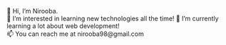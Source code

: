  <div>👋 Hi, I’m Nirooba.</div>
<div> 👀 I’m interested in learning new technologies all the time!
    🌱 I’m currently learning a lot about web development!</div>
 <div>📫 You can reach me at nirooba98@gmail.com </div>

